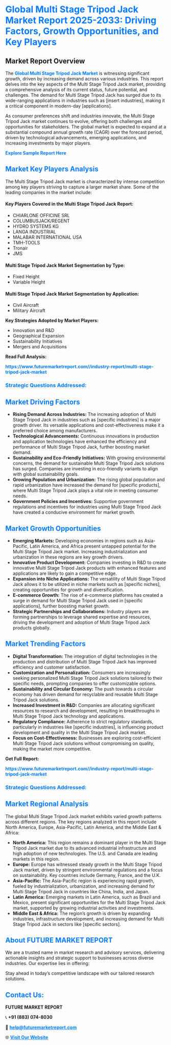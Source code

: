 <h1 style="color: #007BFF;">Global Multi Stage Tripod Jack Market Report 2025-2033: Driving Factors, Growth Opportunities, and Key Players</h1>

<section id="overview">
<h2>Market Report Overview</h2>
<p>The <a href="https://www.futuremarketreport.com//industry-report/multi-stage-tripod-jack-market" style="color: #007BFF; text-decoration: none;"><strong>Global Multi Stage Tripod Jack Market</strong></a> is witnessing significant growth, driven by increasing demand across various industries. This report delves into the key aspects of the Multi Stage Tripod Jack market, providing a comprehensive analysis of its current status, future potential, and challenges. The demand for Multi Stage Tripod Jack has surged due to its wide-ranging applications in industries such as [insert industries], making it a critical component in modern-day [applications].</p>
<p>As consumer preferences shift and industries innovate, the Multi Stage Tripod Jack market continues to evolve, offering both challenges and opportunities for stakeholders. The global market is expected to expand at a substantial compound annual growth rate (CAGR) over the forecast period, driven by technological advancements, emerging applications, and increasing investments by major players.</p>
</section>

<section id="overview">
<p><a href="https://www.futuremarketreport.com//request-sample/reportId=49900" style="color: #007BFF; text-decoration: none;"><strong>Explore Sample Report Here</strong></a></p>
</section>

<section id="key-players">
<h2 style="color: #007BFF;">Market Key Players Analysis</h2>
<p>The Multi Stage Tripod Jack market is characterized by intense competition among key players striving to capture a larger market share. Some of the leading companies in the market include:</p>
<h4>Key Players Covered in the Multi Stage Tripod Jack Report:</h4>
<ul><li>CHIARLONE OFFICINE SRL</li><li>COLUMBUSJACK/REGENT</li><li>HYDRO SYSTEMS KG</li><li>LANGA INDUSTRIAL</li><li>MALABAR INTERNATIONAL USA</li><li>TMH-TOOLS</li><li>Tronair</li><li>JMS</li></ul>
<h4>Multi Stage Tripod Jack Market Segmentation by Type:</h4>
<ul><li>Fixed Height</li><li>Variable Height</li></ul>

<h4>Multi Stage Tripod Jack Market Segmentation by Application:</h4>
<ul><li>Civil Aircraft</li><li>Military Aircraft</li></ul>
<p><strong>Key Strategies Adopted by Market Players:</strong></p>
<ul>
<li>Innovation and R&D</li>
<li>Geographical Expansion</li>
<li>Sustainability Initiatives</li>
<li>Mergers and Acquisitions</li>
</ul>
</section>

<section>
<p><strong>Read Full Analysis: </strong></p><a href="https://www.futuremarketreport.com//industry-report/multi-stage-tripod-jack-market" style="color: #007BFF; text-decoration: none;"><strong>https://www.futuremarketreport.com//industry-report/multi-stage-tripod-jack-market</strong></a>
<h3 style="color: #007BFF;">Strategic Questions Addressed:</h3>
</section>

<section id="driving-factors">
<h2 style="color: #007BFF;">Market Driving Factors</h2>
<ul>
<li><strong>Rising Demand Across Industries:</strong> The increasing adoption of Multi Stage Tripod Jack in industries such as [specific industries] is a major growth driver. Its versatile applications and cost-effectiveness make it a preferred choice among manufacturers.</li>
<li><strong>Technological Advancements:</strong> Continuous innovations in production and application technologies have enhanced the efficiency and performance of Multi Stage Tripod Jack, further boosting market demand.</li>
<li><strong>Sustainability and Eco-Friendly Initiatives:</strong> With growing environmental concerns, the demand for sustainable Multi Stage Tripod Jack solutions has surged. Companies are investing in eco-friendly variants to align with global sustainability goals.</li>
<li><strong>Growing Population and Urbanization:</strong> The rising global population and rapid urbanization have increased the demand for [specific products], where Multi Stage Tripod Jack plays a vital role in meeting consumer needs.</li>
<li><strong>Government Policies and Incentives:</strong> Supportive government regulations and incentives for industries using Multi Stage Tripod Jack have created a conducive environment for market growth.</li>
</ul>
</section>

<section id="growth-opportunities">
<h2 style="color: #007BFF;">Market Growth Opportunities</h2>
<ul>
<li><strong>Emerging Markets:</strong> Developing economies in regions such as Asia-Pacific, Latin America, and Africa present untapped potential for the Multi Stage Tripod Jack market. Increasing industrialization and urbanization in these regions are key growth drivers.</li>
<li><strong>Innovative Product Development:</strong> Companies investing in R&D to create innovative Multi Stage Tripod Jack products with enhanced features and applications are likely to gain a competitive edge.</li>
<li><strong>Expansion into Niche Applications:</strong> The versatility of Multi Stage Tripod Jack allows it to be utilized in niche markets such as [specific niches], creating opportunities for growth and diversification.</li>
<li><strong>E-commerce Growth:</strong> The rise of e-commerce platforms has created a surge in demand for Multi Stage Tripod Jack used in [specific applications], further boosting market growth.</li>
<li><strong>Strategic Partnerships and Collaborations:</strong> Industry players are forming partnerships to leverage shared expertise and resources, driving the development and adoption of Multi Stage Tripod Jack products globally.</li>
</ul>
</section>

<section id="trending-factors">
<h2 style="color: #007BFF;">Market Trending Factors</h2>
<ul>
<li><strong>Digital Transformation:</strong> The integration of digital technologies in the production and distribution of Multi Stage Tripod Jack has improved efficiency and customer satisfaction.</li>
<li><strong>Customization and Personalization:</strong> Consumers are increasingly seeking personalized Multi Stage Tripod Jack solutions tailored to their specific needs, prompting companies to offer customizable options.</li>
<li><strong>Sustainability and Circular Economy:</strong> The push towards a circular economy has driven demand for recyclable and reusable Multi Stage Tripod Jack solutions.</li>
<li><strong>Increased Investment in R&D:</strong> Companies are allocating significant resources to research and development, resulting in breakthroughs in Multi Stage Tripod Jack technology and applications.</li>
<li><strong>Regulatory Compliance:</strong> Adherence to strict regulatory standards, particularly in industries like [specific industries], is influencing product development and quality in the Multi Stage Tripod Jack market.</li>
<li><strong>Focus on Cost-Effectiveness:</strong> Businesses are exploring cost-efficient Multi Stage Tripod Jack solutions without compromising on quality, making the market more competitive.</li>
</ul>
</section>

<section>
<p><strong>Get Full Report: </strong></p><a href="https://www.futuremarketreport.com//industry-report/multi-stage-tripod-jack-market" style="color: #007BFF; text-decoration: none;"><strong>https://www.futuremarketreport.com//industry-report/multi-stage-tripod-jack-market</strong></a>
<h3 style="color: #007BFF;">Strategic Questions Addressed:</h3>
</section>


<section id="regional-analysis">
<h2 style="color: #007BFF;">Market Regional Analysis</h2>
<p>The global Multi Stage Tripod Jack market exhibits varied growth patterns across different regions. The key regions analyzed in this report include North America, Europe, Asia-Pacific, Latin America, and the Middle East & Africa:</p>
<ul>
<li><strong>North America:</strong> This region remains a dominant player in the Multi Stage Tripod Jack market due to its advanced industrial infrastructure and high adoption of new technologies. The U.S. and Canada are leading markets in this region.</li>
<li><strong>Europe:</strong> Europe has witnessed steady growth in the Multi Stage Tripod Jack market, driven by stringent environmental regulations and a focus on sustainability. Key countries include Germany, France, and the U.K.</li>
<li><strong>Asia-Pacific:</strong> The Asia-Pacific region is experiencing rapid growth, fueled by industrialization, urbanization, and increasing demand for Multi Stage Tripod Jack in countries like China, India, and Japan.</li>
<li><strong>Latin America:</strong> Emerging markets in Latin America, such as Brazil and Mexico, present significant opportunities for the Multi Stage Tripod Jack market, supported by growing industrial activities and investments.</li>
<li><strong>Middle East & Africa:</strong> The region’s growth is driven by expanding industries, infrastructure development, and increasing demand for Multi Stage Tripod Jack in sectors like [specific sectors].</li>
</ul>
</section>

<footer>
<h2 style="color: #007BFF;">About FUTURE MARKET REPORT</h2>
<p>We are a trusted name in market research and advisory services, delivering actionable insights and strategic support to businesses across diverse industries. Our expertise lies in offering:</p>

<p>Stay ahead in today’s competitive landscape with our tailored research solutions.</p>

<h2 style="color: #007BFF;">Contact Us:</h2>
<p><strong>FUTURE MARKET REPORT</strong></p>
<p>📞 <strong>+91 (883) 074-8030</strong></p>
<p>📧 <strong><a href="mailto:help@futuremarketreport.com" style="color: #007BFF;">help@futuremarketreport.com</a></strong></p>
<p>🌐 <strong><a href="https://www.futuremarketreport.com/" style="color: #007BFF;">Visit Our Website</a></strong></p>
</footer>
